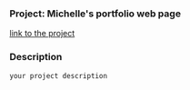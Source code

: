 ### Project: Michelle's portfolio web page
[link to the project](https://l-michelle.github.io/portfolio/) 
### Description
`your project description`
